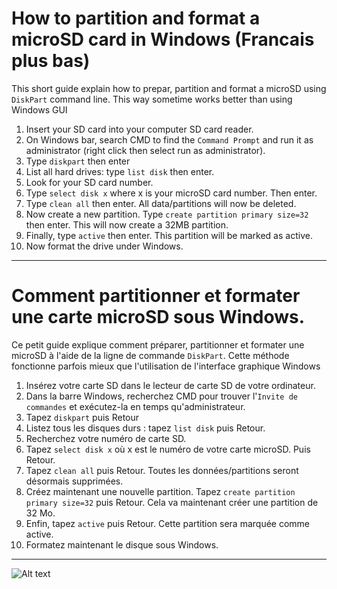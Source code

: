 # How to partition and format a microSD card in Windows  (Francais plus bas)

This short guide explain how to prepar, partition and format a microSD using `DiskPart` command line. 
This way sometime works better than using Windows GUI

1. Insert your SD card into your computer SD card reader.
1. On Windows bar, search CMD to find the `Command Prompt` and run it as administrator (right click then select run as administrator).
1. Type `diskpart` then enter
1. List all hard drives: type `list disk` then enter.
1. Look for your SD card number.
1. Type `select disk x` where x is your microSD card number. Then enter.
1. Type `clean all` then enter. All data/partitions will now be deleted.
1. Now create a new partition. Type `create partition primary size=32` then enter. This will now create a 32MB partition.
1. Finally, type `active` then enter. This partition will be marked as active.
1. Now format the drive under Windows.

----------------------------------

# Comment partitionner et formater une carte microSD sous Windows.

Ce petit guide explique comment préparer, partitionner et formater une microSD à l'aide de la ligne de commande `DiskPart`. 
Cette méthode fonctionne parfois mieux que l'utilisation de l'interface graphique Windows

1. Insérez votre carte SD dans le lecteur de carte SD de votre ordinateur.
1. Dans la barre Windows, recherchez CMD pour trouver l'`Invite de commandes` et exécutez-la en temps qu'administrateur.
1. Tapez `diskpart` puis Retour
1. Listez tous les disques durs : tapez `list disk` puis Retour.
1. Recherchez votre numéro de carte SD.
1. Tapez `select disk x` où x est le numéro de votre carte microSD. Puis Retour.
1. Tapez `clean all` puis Retour. Toutes les données/partitions seront désormais supprimées.
1. Créez maintenant une nouvelle partition. Tapez `create partition primary size=32` puis Retour. Cela va maintenant créer une partition de 32 Mo.
1. Enfin, tapez `active` puis Retour. Cette partition sera marquée comme active.
1. Formatez maintenant le disque sous Windows.


-----------------------------------
![Alt text](https://github.com/longissor/ACSI2STM-Quick-Start-Guide/blob/main/Format%20A%20microSD%20with%20Diskpart.jpg)
